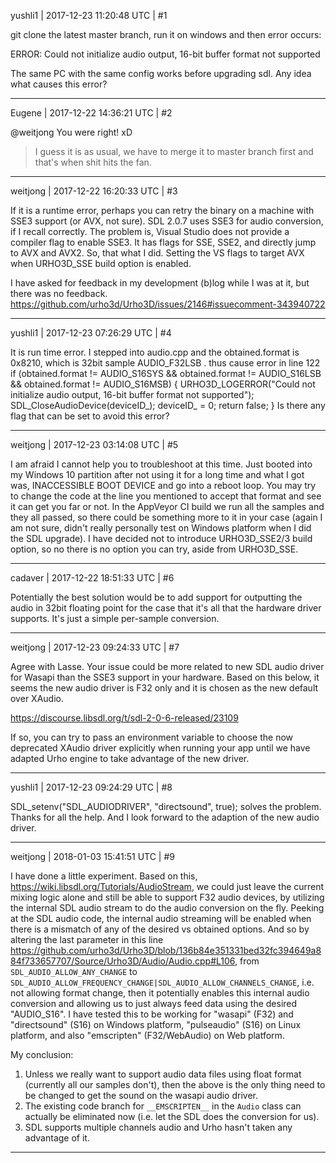 yushli1 | 2017-12-23 11:20:48 UTC | #1

git clone the latest master branch, run it on windows and then error occurs:

ERROR: Could not initialize audio output, 16-bit buffer format not supported

The same PC with the same config works before upgrading sdl. Any idea what causes this error?

-------------------------

Eugene | 2017-12-22 14:36:21 UTC | #2

@weitjong You were right! xD

> I guess it is as usual, we have to merge it to master branch first and that's when shit hits the fan.

-------------------------

weitjong | 2017-12-22 16:20:33 UTC | #3

If it is a runtime error, perhaps you can retry the binary on a machine with SSE3 support (or AVX, not sure). SDL 2.0.7 uses SSE3 for audio conversion, if I recall correctly. The problem is, Visual Studio does not provide a compiler flag to enable SSE3. It has flags for SSE, SSE2, and directly jump to AVX and AVX2. So, that what I did. Setting the VS flags to target AVX when URHO3D_SSE build option is enabled.

I have asked for feedback in my development (b)log while I was at it, but there was no feedback. https://github.com/urho3d/Urho3D/issues/2146#issuecomment-343940722

-------------------------

yushli1 | 2017-12-23 07:26:29 UTC | #4

It is run time error. I stepped into audio.cpp and the obtained.format is 0x8210, which is 32bit sample AUDIO_F32LSB . thus cause error in line 122
    if (obtained.format != AUDIO_S16SYS && obtained.format != AUDIO_S16LSB && obtained.format != AUDIO_S16MSB)
    {
        URHO3D_LOGERROR("Could not initialize audio output, 16-bit buffer format not supported");
        SDL_CloseAudioDevice(deviceID_);
        deviceID_ = 0;
        return false;
    }
Is there any flag that can be set to avoid this error?

-------------------------

weitjong | 2017-12-23 03:14:08 UTC | #5

I am afraid I cannot help you to troubleshoot at this time. Just booted into my Windows 10 partition after not using it for a long time and what I got was, INACCESSIBLE BOOT DEVICE and go into a reboot loop. You may try to change the code at the line you mentioned to accept that format and see it can get you far or not. In the AppVeyor CI build we run all the samples and they all passed, so there could be something more to it in your case (again I am not sure, didn't really personally test on Windows platform when I did the SDL upgrade). I have decided not to introduce URHO3D_SSE2/3 build option, so no there is no option you can try, aside from URHO3D_SSE.

-------------------------

cadaver | 2017-12-22 18:51:33 UTC | #6

Potentially the best solution would be to add support for outputting the audio in 32bit floating point for the case that it's all that the hardware driver supports. It's just a simple per-sample conversion.

-------------------------

weitjong | 2017-12-23 09:24:33 UTC | #7

Agree with Lasse. Your issue could be more related to new SDL audio driver for Wasapi than the SSE3 support in your hardware. Based on this below, it seems the new audio driver is F32 only and it is chosen as the new default over XAudio. 

https://discourse.libsdl.org/t/sdl-2-0-6-released/23109

If so, you can try to pass an environment variable to choose the now deprecated XAudio driver explicitly when running your app until we have adapted Urho engine to take advantage of the new driver.

-------------------------

yushli1 | 2017-12-23 09:24:29 UTC | #8

SDL_setenv("SDL_AUDIODRIVER", "directsound", true); solves the problem. Thanks for all the help. 
And I look forward to the adaption of the new audio driver.

-------------------------

weitjong | 2018-01-03 15:41:51 UTC | #9

I have done a little experiment. Based on this, https://wiki.libsdl.org/Tutorials/AudioStream, we could just leave the current mixing logic alone and still be able to support F32 audio devices, by utilizing the internal SDL audio stream to do the audio conversion on the fly. Peeking at the SDL audio code, the internal audio streaming will be enabled when there is a mismatch of any of the desired vs obtained options. And so by altering the last parameter in this line https://github.com/urho3d/Urho3D/blob/136b84e351331bed32fc394649a884f733657707/Source/Urho3D/Audio/Audio.cpp#L106, from `SDL_AUDIO_ALLOW_ANY_CHANGE` to `SDL_AUDIO_ALLOW_FREQUENCY_CHANGE|SDL_AUDIO_ALLOW_CHANNELS_CHANGE`, i.e. not allowing format change, then it potentially enables this internal audio conversion and allowing us to just always feed data using the desired "AUDIO_S16". I have tested this to be working for "wasapi" (F32) and "directsound" (S16) on Windows platform, "pulseaudio" (S16) on Linux platform, and also "emscripten"  (F32/WebAudio) on Web platform.

My conclusion:
1) Unless we really want to support audio data files using float format (currently all our samples don't), then the above is the only thing need to be changed to get the sound on the wasapi audio driver.
2) The existing code branch for `__EMSCRIPTEN__` in the `Audio` class can actually be eliminated now (i.e. let the SDL does the conversion for us).
3) SDL supports multiple channels audio and Urho hasn't taken any advantage of it.

-------------------------

